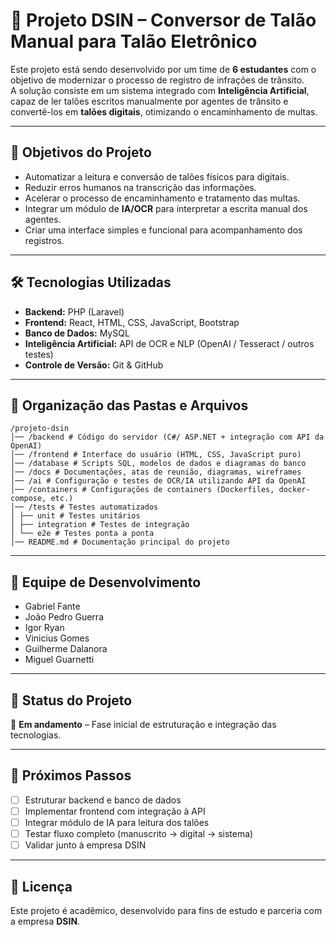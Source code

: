 # 🚦 Projeto DSIN – Conversor de Talão Manual para Talão Eletrônico

Este projeto está sendo desenvolvido por um time de **6 estudantes** com o objetivo de modernizar o processo de registro de infrações de trânsito.  
A solução consiste em um sistema integrado com **Inteligência Artificial**, capaz de ler talões escritos manualmente por agentes de trânsito e convertê-los em **talões digitais**, otimizando o encaminhamento de multas.

---

## 📌 Objetivos do Projeto
- Automatizar a leitura e conversão de talões físicos para digitais.
- Reduzir erros humanos na transcrição das informações.
- Acelerar o processo de encaminhamento e tratamento das multas.
- Integrar um módulo de **IA/OCR** para interpretar a escrita manual dos agentes.
- Criar uma interface simples e funcional para acompanhamento dos registros.

---

## 🛠️ Tecnologias Utilizadas
- **Backend:** PHP (Laravel)  
- **Frontend:** React, HTML, CSS, JavaScript, Bootstrap  
- **Banco de Dados:** MySQL  
- **Inteligência Artificial:** API de OCR e NLP (OpenAI / Tesseract / outros testes)  
- **Controle de Versão:** Git & GitHub  

---

## 📂 Organização das Pastas e Arquivos
```
/projeto-dsin
│── /backend # Código do servidor (C#/ ASP.NET + integração com API da OpenAI)
│── /frontend # Interface do usuário (HTML, CSS, JavaScript puro)
│── /database # Scripts SQL, modelos de dados e diagramas do banco
│── /docs # Documentações, atas de reunião, diagramas, wireframes
│── /ai # Configuração e testes de OCR/IA utilizando API da OpenAI
│── /containers # Configurações de containers (Dockerfiles, docker-compose, etc.)
│── /tests # Testes automatizados
│ ├── unit # Testes unitários
│ ├── integration # Testes de integração
│ └── e2e # Testes ponta a ponta
│── README.md # Documentação principal do projeto
```
---

## 👥 Equipe de Desenvolvimento
- Gabriel Fante
- João Pedro Guerra
- Igor Ryan
- Vinicius Gomes
- Guilherme Dalanora
- Miguel Guarnetti

---

## 🚀 Status do Projeto
🔄 **Em andamento** – Fase inicial de estruturação e integração das tecnologias.

---

## 📅 Próximos Passos
- [ ] Estruturar backend e banco de dados  
- [ ] Implementar frontend com integração à API  
- [ ] Integrar módulo de IA para leitura dos talões  
- [ ] Testar fluxo completo (manuscrito → digital → sistema)  
- [ ] Validar junto à empresa DSIN  

---

## 📖 Licença
Este projeto é acadêmico, desenvolvido para fins de estudo e parceria com a empresa **DSIN**.  
